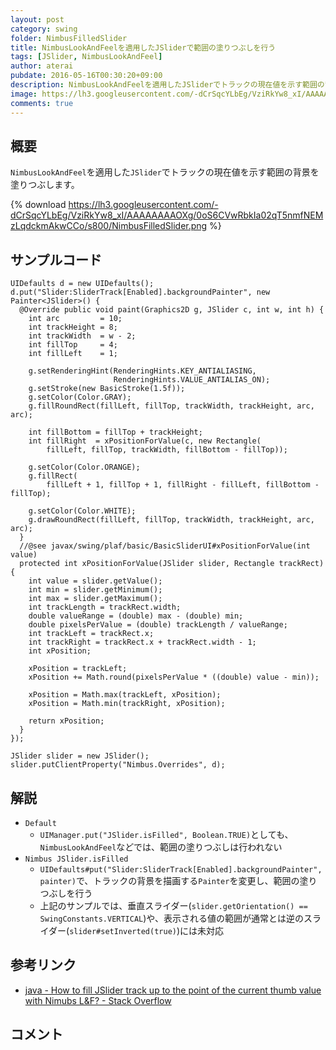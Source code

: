 ```yaml
---
layout: post
category: swing
folder: NimbusFilledSlider
title: NimbusLookAndFeelを適用したJSliderで範囲の塗りつぶしを行う
tags: [JSlider, NimbusLookAndFeel]
author: aterai
pubdate: 2016-05-16T00:30:20+09:00
description: NimbusLookAndFeelを適用したJSliderでトラックの現在値を示す範囲の背景を塗りつぶします。
image: https://lh3.googleusercontent.com/-dCrSqcYLbEg/VziRkYw8_xI/AAAAAAAAOXg/0oS6CVwRbkIa02qT5nmfNEMzLqdckmAkwCCo/s800/NimbusFilledSlider.png
comments: true
---
```

## 概要
`NimbusLookAndFeel`を適用した`JSlider`でトラックの現在値を示す範囲の背景を塗りつぶします。

{% download https://lh3.googleusercontent.com/-dCrSqcYLbEg/VziRkYw8_xI/AAAAAAAAOXg/0oS6CVwRbkIa02qT5nmfNEMzLqdckmAkwCCo/s800/NimbusFilledSlider.png %}

## サンプルコード
<pre class="prettyprint"><code>UIDefaults d = new UIDefaults();
d.put("Slider:SliderTrack[Enabled].backgroundPainter", new Painter&lt;JSlider&gt;() {
  @Override public void paint(Graphics2D g, JSlider c, int w, int h) {
    int arc         = 10;
    int trackHeight = 8;
    int trackWidth  = w - 2;
    int fillTop     = 4;
    int fillLeft    = 1;

    g.setRenderingHint(RenderingHints.KEY_ANTIALIASING,
                       RenderingHints.VALUE_ANTIALIAS_ON);
    g.setStroke(new BasicStroke(1.5f));
    g.setColor(Color.GRAY);
    g.fillRoundRect(fillLeft, fillTop, trackWidth, trackHeight, arc, arc);

    int fillBottom = fillTop + trackHeight;
    int fillRight  = xPositionForValue(c, new Rectangle(
        fillLeft, fillTop, trackWidth, fillBottom - fillTop));

    g.setColor(Color.ORANGE);
    g.fillRect(
        fillLeft + 1, fillTop + 1, fillRight - fillLeft, fillBottom - fillTop);

    g.setColor(Color.WHITE);
    g.drawRoundRect(fillLeft, fillTop, trackWidth, trackHeight, arc, arc);
  }
  //@see javax/swing/plaf/basic/BasicSliderUI#xPositionForValue(int value)
  protected int xPositionForValue(JSlider slider, Rectangle trackRect) {
    int value = slider.getValue();
    int min = slider.getMinimum();
    int max = slider.getMaximum();
    int trackLength = trackRect.width;
    double valueRange = (double) max - (double) min;
    double pixelsPerValue = (double) trackLength / valueRange;
    int trackLeft = trackRect.x;
    int trackRight = trackRect.x + trackRect.width - 1;
    int xPosition;

    xPosition = trackLeft;
    xPosition += Math.round(pixelsPerValue * ((double) value - min));

    xPosition = Math.max(trackLeft, xPosition);
    xPosition = Math.min(trackRight, xPosition);

    return xPosition;
  }
});

JSlider slider = new JSlider();
slider.putClientProperty("Nimbus.Overrides", d);
</code></pre>

## 解説
- `Default`
    - `UIManager.put("JSlider.isFilled", Boolean.TRUE)`としても、`NimbusLookAndFeel`などでは、範囲の塗りつぶしは行われない
- `Nimbus JSlider.isFilled`
    - `UIDefaults#put("Slider:SliderTrack[Enabled].backgroundPainter", painter)`で、トラックの背景を描画する`Painter`を変更し、範囲の塗りつぶしを行う
    - 上記のサンプルでは、垂直スライダー(`slider.getOrientation() == SwingConstants.VERTICAL`)や、表示される値の範囲が通常とは逆のスライダー(`slider#setInverted(true)`)には未対応

<!-- dummy comment line for breaking list -->

## 参考リンク
- [java - How to fill JSlider track up to the point of the current thumb value with Nimubs L&F? - Stack Overflow](https://stackoverflow.com/questions/37126097/how-to-fill-jslider-track-up-to-the-point-of-the-current-thumb-value-with-nimubs)

<!-- dummy comment line for breaking list -->

## コメント
